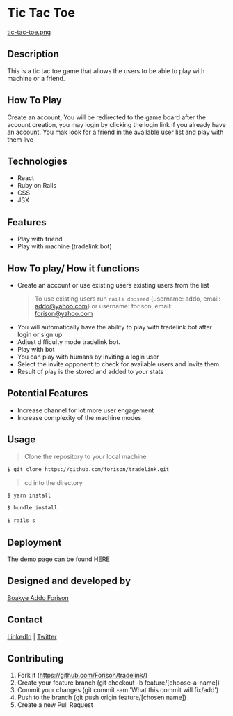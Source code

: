 # Tic Tac Toe
[tic-tac-toe.png](./tic-tac-toe.png)
## Description
This is a tic tac toe game that allows the users to be able to play with machine or a friend.

## How To Play
Create an account, You will be redirected to the game board after the account creation, you may login by clicking the login link if you already have an account. You mak look for a friend in the available user list and play with them live


## Technologies

- React
- Ruby on Rails
- CSS
- JSX

## Features

- Play with friend
- Play with machine (tradelink bot)

## How To play/ How it functions

- Create an account or use existing users existing users from the list
  > To use existing users run `rails db:seed`
  > {username: addo, email: addo@yahoo.com} or username: forison, email: forison@yahoo.com 
- You will automatically have the ability to play with tradelink bot after login or sign up
- Adjust difficulty mode tradelink bot.
- Play with bot
- You can play with humans by inviting a login user
- Select the invite opponent to check for available users and invite them
- Result of play is the stored and added to your stats
## Potential Features

- Increase channel for lot more user engagement
- Increase complexity of the machine modes

## Usage

> Clone the repository to your local machine

```sh
$ git clone https://github.com/forison/tradelink.git
```
> cd into the directory

```sh
$ yarn install
```

```sh
$ bundle install
```

```sh
$ rails s
```

## Deployment

The demo page can be found [HERE]()

## Designed and developed by

[Boakye Addo Forison](https://github.com/Forison)

## Contact

[LinkedIn](https://www.linkedin.com/in/forison/) | [Twitter](https://twitter.com/addo_forison)


## Contributing

1. Fork it (https://github.com/Forison/tradelink/)
2. Create your feature branch (git checkout -b feature/[choose-a-name])
3. Commit your changes (git commit -am 'What this commit will fix/add')
4. Push to the branch (git push origin feature/[chosen name])
5. Create a new Pull Request